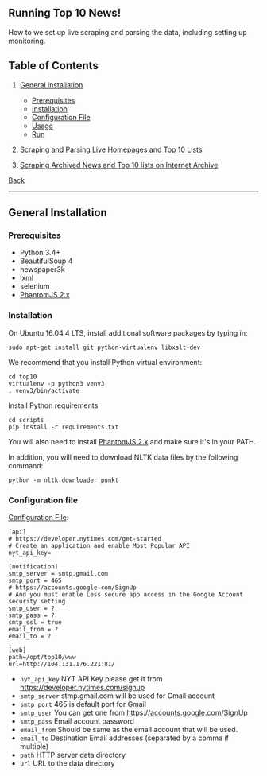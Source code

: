 ## Running Top 10 News!

How to we set up live scraping and parsing the data, including setting up monitoring. 

## Table of Contents

1. [General installation](#general-installation)
    * [Prerequisites](#prerequisites)
    * [Installation](#installation)
    * [Configuration File](#configuration-file)
    * [Usage](#usage)
    * [Run](#run)

2. [Scraping and Parsing Live Homepages and Top 10 Lists](live_pages.md)

3. [Scraping Archived News and Top 10 lists on Internet Archive](internet_archive.md)

[Back](readme.md)

---------------

## General Installation

### Prerequisites

- Python 3.4+
- BeautifulSoup 4
- newspaper3k
- lxml
- selenium
- [PhantomJS 2.x](http://phantomjs.org/)

### Installation

On Ubuntu 16.04.4 LTS, install additional software packages by typing in:

```
sudo apt-get install git python-virtualenv libxslt-dev
```

We recommend that you install Python virtual environment:

```
cd top10
virtualenv -p python3 venv3
. venv3/bin/activate
```

Install Python requirements:

```
cd scripts
pip install -r requirements.txt
```

You will also need to install [PhantomJS 2.x](http://phantomjs.org/download.html) and make sure it's in your PATH.

In addition, you will need to download NLTK data files by the following command:

```
python -m nltk.downloader punkt
```

### Configuration file

[Configuration File](scripts/top10.cfg): 

```
[api]
# https://developer.nytimes.com/get-started
# Create an application and enable Most Popular API
nyt_api_key=

[notification]
smtp_server = smtp.gmail.com
smtp_port = 465
# https://accounts.google.com/SignUp
# And you must enable Less secure app access in the Google Account security setting
smtp_user = ?
smtp_pass = ?
smtp_ssl = true
email_from = ?
email_to = ?

[web]
path=/opt/top10/www
url=http://104.131.176.221:81/
```

- ``nyt_api_key``  NYT API Key please get it from https://developer.nytimes.com/signup
- ``smtp_server``  stmp.gmail.com will be used for Gmail account
- ``smtp_port``    465 is default port for Gmail
- ``smtp_user``    You can get one from https://accounts.google.com/SignUp
- ``smtp_pass``    Email account password
- ``email_from``   Should be same as the email account that will be used.
- ``email_to``     Destination Email addresses (separated by a comma if multiple)
- ``path``         HTTP server data directory
- ``url``          URL to the data directory
